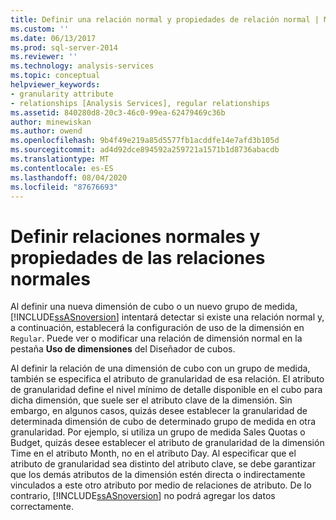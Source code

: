 ```yaml
---
title: Definir una relación normal y propiedades de relación normal | Microsoft Docs
ms.custom: ''
ms.date: 06/13/2017
ms.prod: sql-server-2014
ms.reviewer: ''
ms.technology: analysis-services
ms.topic: conceptual
helpviewer_keywords:
- granularity attribute
- relationships [Analysis Services], regular relationships
ms.assetid: 840280d8-20c3-46c0-99ea-62479469c36b
author: minewiskan
ms.author: owend
ms.openlocfilehash: 9b4f49e219a85d5577fb1acddfe14e7afd3b105d
ms.sourcegitcommit: ad4d92dce894592a259721a1571b1d8736abacdb
ms.translationtype: MT
ms.contentlocale: es-ES
ms.lasthandoff: 08/04/2020
ms.locfileid: "87676693"
---
```

# <a name="define-a-regular-relationship-and-regular-relationship-properties"></a>Definir relaciones normales y propiedades de las relaciones normales
  Al definir una nueva dimensión de cubo o un nuevo grupo de medida, [!INCLUDE[ssASnoversion](../../includes/ssasnoversion-md.md)] intentará detectar si existe una relación normal y, a continuación, establecerá la configuración de uso de la dimensión en `Regular`. Puede ver o modificar una relación de dimensión normal en la pestaña **Uso de dimensiones** del Diseñador de cubos.  
  
 Al definir la relación de una dimensión de cubo con un grupo de medida, también se especifica el atributo de granularidad de esa relación. El atributo de granularidad define el nivel mínimo de detalle disponible en el cubo para dicha dimensión, que suele ser el atributo clave de la dimensión. Sin embargo, en algunos casos, quizás desee establecer la granularidad de determinada dimensión de cubo de determinado grupo de medida en otra granularidad. Por ejemplo, si utiliza un grupo de medida Sales Quotas o Budget, quizás desee establecer el atributo de granularidad de la dimensión Time en el atributo Month, no en el atributo Day. Al especificar que el atributo de granularidad sea distinto del atributo clave, se debe garantizar que los demás atributos de la dimensión estén directa o indirectamente vinculados a este otro atributo por medio de relaciones de atributo. De lo contrario, [!INCLUDE[ssASnoversion](../../includes/ssasnoversion-md.md)] no podrá agregar los datos correctamente.  
  
  
